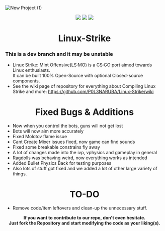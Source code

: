 ![New Project (1)](https://github.com/WH0LEWHALE/Linux-Strike/assets/76629678/9e820a54-dffc-4a6b-b231-1a304fd5e252)

<div align="center">
<img src="https://img.shields.io/badge/CI--Workflow-passing-green?logo=github">
<img src="https://img.shields.io/badge/Made_For-Linux_Based_OS-white?style=flat&logo=linux&logoColor=white">
<img src="https://img.shields.io/badge/Works%20Best_On-AMD_Graphics_Card-red?style=flat&logo=counterstrike&logoColor=white">
</div>


<h1 align="center"> Linux-Strike </h1>

### This is a dev branch and it may be unstable

* Linux Strike: Mint Offensive(LS:MO) is a CS:GO port aimed towards Linux enthusiasts.<br>
It can be built 100% Open-Source with optional Closed-source components.<br>
* See the wiki page of repository for everything about Compiling Linux Strike and more: https://github.com/P0L3NARUBA/Linux-Strike/wiki

 <h1 align="center"> Fixed Bugs & Additions </h1>

 - Now when you control the bots, guns will not get lost
 - Bots will now aim more accurately
 - Fixed Molotov flame issue
 - Cant Create Mixer issues fixed, now game can find sounds
 - Fixed some breakable constrains fly away
 - A lot of changes made into the ivp, vphysics and gameplay in general
 - Ragdolls was behaving weird, now everything works as intended
 - Added Bullet Physics Back for testing purposes
 - Also lots of stuff got fixed and we added a lot of other large variety of things.

<h1 align="center"> TO-DO </h1>

- Remove code/item leftovers and clean-up the unnecessary stuff.

**<p align="center">
If you want to contribute to our repo, don't even hesitate.<br>
Just fork the Repository and start modifying the code as your liking(s).</p>**